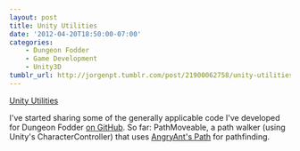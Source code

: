 ```yaml
---
layout: post
title: Unity Utilities
date: '2012-04-20T18:50:00-07:00'
categories:
    - Dungeon Fodder
    - Game Development
    - Unity3D
tumblr_url: http://jorgenpt.tumblr.com/post/21900062758/unity-utilities
---
```

[Unity Utilities](https://github.com/jorgenpt/unity-utilities)

I've started sharing some of the generally applicable code I've developed for Dungeon Fodder [on GitHub](https://github.com/jorgenpt/unity-utilities). So far: PathMoveable, a path walker (using Unity's CharacterController) that uses [AngryAnt's Path](http://angryant.com/path/) for pathfinding.

